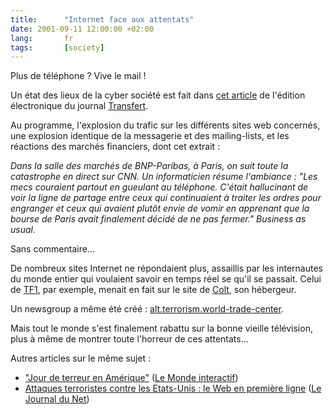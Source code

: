 ```yaml
---
title:      "Internet face aux attentats"
date: 2001-09-11 12:00:00 +02:00
lang:       fr
tags:       [society]
---
```


Plus de téléphone ? Vive le mail !

Un état des lieux de la cyber société est fait dans [cet article](http://www.transfert.net/fr/cyber_societe/article.cfm?idx_rub=87&idx_art=7284) de l'édition électronique du journal [Transfert](http://www.transfert.net/).

Au programme, l'explosion du trafic sur les différents sites web concernés, une explosion identique de la messagerie et des mailing-lists, et les réactions des marchés financiers, dont cet extrait :

*Dans la salle des marchés de BNP-Paribas, à Paris, on suit toute la catastrophe en direct sur CNN. Un informaticien résume l'ambiance : "Les mecs couraient partout en gueulant au téléphone. C'était hallucinant de voir la ligne de partage entre ceux qui continuaient à traiter les ordres pour engranger et ceux qui avaient plutôt envie de vomir en apprenant que la bourse de Paris avait finalement décidé de ne pas fermer." Business as usual.*

Sans commentaire…

De nombreux sites Internet ne répondaient plus, assaillis par les internautes du monde entier qui voulaient savoir en temps réel se qu'il se passait. Celui de [TF1](http://www.tf1.fr/), par exemple, menait en fait sur le site de [Colt](http://www.colt-telecom.fr/), son hébergeur.

Un newsgroup a même été créé : [alt.terrorism.world-trade-center](news:alt.terrorism.world-trade-center).

Mais tout le monde s'est finalement rabattu sur la bonne vieille télévision, plus à même de montrer toute l'horreur de ces attentats…

Autres articles sur le même sujet :

- ["Jour de terreur en Amérique"](http://www.le-monde.fr/article/0,5987,3222--221481-,00.html) ([Le Monde interactif](http://www.le-monde.fr/))
- [Attaques terroristes contre les Etats-Unis :
le Web en première ligne](http://www.journaldunet.com/0109/010912usa.shtml) ([Le Journal du Net](http://www.journaldunet.com/))
